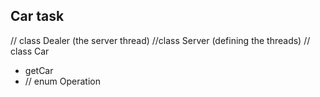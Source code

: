 ## Car task

// class Dealer (the server thread)
//class Server (defining the threads)
// class Car

- getCar
- // enum Operation
